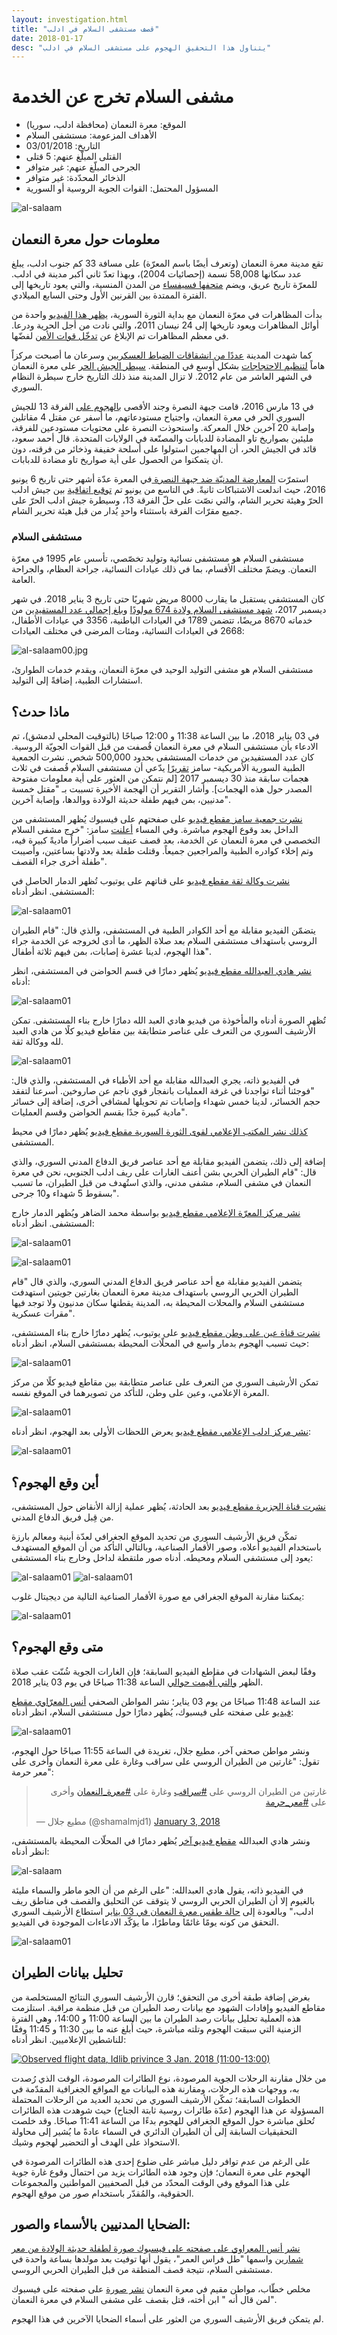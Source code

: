 ```yaml
---
layout: investigation.html
title: "قصف مستشفى السلام في ادلب"
date: 2018-01-17
desc: "يتناول هذا التحقيق الهجوم على مستشفى السلام في ادلب"
---
```


# مشفى السلام تخرج عن الخدمة

- الموقع: معرة النعمان (محافظة ادلب، سوريا)
- الأهداف المزعومة: مستشفى السلام
- التاريخ: 03/01/2018
- القتلى المبلّغ عنهم: 5 قتلى
- الجرحى المبلّغ عنهم: غير متوافر
- الذخائر المحدّدة: غير متوافر
- المسؤول المحتمل: القوات الجوية الروسية أو السورية

![al-salaam](/assets/al-salaam09.jpg)

## معلومات حول معرة النعمان

تقع مدينة معرة النعمان (وتعرف أيضًا باسم المعرّة) على مسافة 33 كم جنوب ادلب، يبلغ عدد سكانها 58,008 نسمة (إحصائيات 2004)، وبهذا تعدّ ثاني أكبر مدينة في ادلب. للمعرّة تاريخ عريق، ويضم  [متحفها فسيفساء](http://www.esyria.sy/eidleb/index.php?p=stories&category=ruins&filename=200801071848011) من المدن المنسية، والتي يعود تاريخها إلى الفترة الممتدة بين القرنين الأول وحتى السابع الميلادي.

بدأت المظاهرات في معرّة النعمان مع بداية الثورة السورية،  [يظهر هذا الفيديو](https://www.youtube.com/watch?v=ptgRwJ0tGq8) واحدة من أوائل المظاهرات ويعود تاريخها إلى 24 نيسان 2011،  والتي نادت من أجل الحرية ودرعا. في معظم المظاهرات تم الإبلاغ عن  [تدخّل قوات الأمن](https://www.youtube.com/watch?v=Z_8a7FlJMAU) لفضّها.

كما شهدت المدينة [عددًا من انشقاقات الضباط العسكريين](https://www.youtube.com/watch?v=sp29oYjAGRQ) وسرعان ما أصبحت مركزاً هاماً [لتنظيم الاحتجاجات](https://www.youtube.com/watch?v=uxRnTy3-UCk) بشكل أوسع في المنطقة.  [سيطر الجيش الحر](https://www.youtube.com/watch?v=5aralZ54lXs) على معرة النعمان في الشهر العاشر من عام 2012. لا تزال المدينة منذ ذلك التاريخ خارج سيطرة النظام السوري.

في 13 مارس 2016، قامت جبهة النصرة وجند الأقصى [بالهجوم على](https://apnews.com/5eefe3dd4c2045c3b2277fcb8276bda9) الفرقة 13 للجيش السوري الحر في معرة النعمان، واجتياح مستودعاتهم، ما أسفر عن مقتل 4 مقاتلين وإصابة 20 آخرين خلال المعركة. واستحوذت النصرة على محتويات مستودعين للفرقة، مليئين بصواريخ تاو المضادة للدبابات والمصنّعة في الولايات المتحدة.  قال أحمد سعود، قائد في الجيش الحر، أن المهاجمين استولوا على أسلحة خفيفة وذخائر من فرقته، دون أن يتمكنوا من الحصول على أية صواريخ تاو مضادة للدبابات.

استمرّت [المعارضة المدنيّة ضد جبهة النصرة ](http://stepagency-sy.net/archives/94904) في المعرة عدّة أشهر حتى تاريخ 6 يونيو 2016، حيث اندلعت الاشتباكات ثانيةً. في التاسع من يونيو تم  [توقيع اتفاقية](https://twitter.com/jenanmoussa/status/873483701140811776) بين جيش ادلب الحرّ وهيئة تحرير الشام، والتي نصّت على حلّ الفرقة 13، وسيطرة جيش ادلب الحرّ على جميع مقرّات الفرقة باستثناء واحدٍ يُدار من قبل هيئة تحرير الشام.

### مستشفى السلام

مستشفى السلام هو مستشفى نسائية وتوليد تخصّصي، تأسس عام 1995 في معرّة النعمان. ويضمّ مختلف الأقسام، بما في ذلك عيادات النسائية،  جراحة العظام، والجراحة العامة.

كان المستشفى يستقبل ما يقارب 8000 مريض شهريًا حتى تاريخ 3 يناير 2018. في شهر ديسمبر 2017، [شهد مستشفى السلام ولادة 674 مولودًا](https://www.sams-usa.net/press_release/maternity-hospital-maarat-al-numan-city-destroyed-following-three-attacks-four-days/) و[بلغ إجمالي عدد المستفيدين](https://www.facebook.com/alsalam.Hospital2/photos/a.390735564429659.1073741860.182840021885882/870621066441104/?type=3) من خدماته 8670 مريضًا، تتضمن 1789 في العيادات الباطنية، 3356 في عيادات الأطفال، 2668 في العيادات النسائية،  ومئات المرضى في مختلف العيادات:

![al-salaam00.jpg](/assets/al-salaam00.jpg)

مستشفى السلام هو مشفى التوليد الوحيد في معرّة النعمان، ويقدم خدمات الطوارئ، استشارات الطبية، إضافةً إلى التوليد.

## ماذا حدث؟

في 03 يناير 2018، ما بين الساعة 11:38 و 12:00 صباحًا (بالتوقيت المحلي لدمشق)، تم الادعاء بأن مستشفى السلام في معرة النعمان قُصفت من قبل القوات الجويّة الروسية. كان عدد المستفيدين من خدمات المستشفى بحدود 500,000 شخص. نشرت الجمعية الطبية السورية الأمريكية- سامز [تقريرًا](https://www.sams-usa.net/press_release/maternity-hospital-maarat-al-numan-city-destroyed-following-three-attacks-four-days/) يدّعي أن مستشفى السلام قُصفت في ثلاث هجمات سابقة منذ 30 ديسمبر 2017 [لم نتمكن من العثور على أية معلومات مفتوحة المصدر حول هذه الهجمات]. وأشار التقرير أن الهجمة الأخيرة تسببت بـ "مقتل خمسة مدنيين، بمن فيهم طفلة حديثة الولادة ووالدها، وإصابة آخرين".

[نشرت جمعية سامز مقطع فيديو](https://www.facebook.com/sams.arabic/videos/1209630115836875/) على صفحتهم على فيسبوك يُظهر المستشفى من الداخل بعد وقوع الهجوم مباشرة.  وفي المساء [أعلنت](https://www.facebook.com/sams.arabic/videos/1209757322490821/) سامز: "خرج مشفى السلام التخصصي في معرة النعمان عن الخدمة، بعد قصف عنيف سبب أضراراً ماديةً كبيرة فيه، وتم إخلاء كوادره الطبية والمراجعين جميعاً. وقتلت طفلة بعد ولادتها بساعتين، وأصيبت طفلة أخرى جراء القصف".

[نشرت وكالة ثقة مقطع فيديو](https://www.youtube.com/watch?v=kKJi6vdRAmM) على قناتهم على يوتيوب تُظهر الدمار الحاصل في المستشفى. انظر أدناه:

![al-salaam01](/assets/al-salaam01.png)

يتضمّن الفيديو مقابلة مع أحد الكوادر الطبية في المستشفى، والذي قال: "قام الطيران الروسي باستهداف مستشفى السلام بعد صلاة الظهر، ما أدى لخروجه عن الخدمة جراء هذا الهجوم، لدينا عشرة إصابات، بمن فيهم ثلاثة أطفال".

[نشر هادي العبدالله مقطع فيديو](https://www.youtube.com/watch?v=Y6LrgHofQB4) يُظهر دمارًا في قسم الحواضن في المستشفى، انظر أدناه:

![al-salaam01](/assets/al-salaam02.png)

تُظهر الصورة أدناه والمأخوذة من فيديو هادي العبد الله دمارًا خارج بناء المستشفى. تمكن الأرشيف السوري من التعرف على عناصر متطابقة بين مقاطع فيديو كلًا من هادي العبد لله ووكالة ثقة.

![al-salaam01](/assets/al-salaam11.jpg)

في الفيديو ذاته، يجري العبدالله مقابلة مع أحد الأطباء في المستشفى، والذي قال: "فوجئنا أثناء تواجدنا في غرفة العمليات بانفجار قوي ناجم عن صاروخين. أسرعنا لتفقد حجم الخسائر، لدينا خمس شهداء وإصابات تم تحويلها لمشافي أخرى، إضافة إلى خسائر مادية كبيرة جدًا بقسم الحواضن وقسم العمليات".

[كذلك نشر المكتب الإعلامي لقوى الثورة السورية مقطع فيديو](https://www.youtube.com/watch?v=RH0g4bxbbAQ) يُظهر دمارًا في محيط المستشفى.

إضافة إلى ذلك، يتضمن الفيديو مقابلة مع أحد عناصر فريق الدفاع المدني السوري، والذي قال: "قام الطيران الحربي بشن أعنف الغارات على ريف ادلب الجنوبي، نحن في معرة النعمان في مشفى السلام، مشفى مدني،  والذي استُهدف من قبل الطيران، ما تسبب بسقوط 5 شهداء و10 جرحى".

[نشر مركز المعرّة الإعلامي مقطع فيديو](https://www.youtube.com/watch?v=sVU982I06rY) بواسطة محمد الضاهر ويُظهر الدمار خارج المستشفى. انظر أدناه:

![al-salaam01](/assets/al-salaam04.jpg)

![al-salaam01](/assets/al-salaam05.png)

يتضمن الفيديو مقابلة مع أحد عناصر فريق الدفاع المدني السوري، والذي قال "قام الطيران الحربي الروسي باستهداف مدينة معرة النعمان بغارتين جويتين استهدفت مستشفى السلام والمحلات المحيطة به، المدينة يقطنها سكان مدنيون ولا توجد فيها مقرات عسكرية".

[نشرت قناة عين على وطن مقطع فيديو](https://www.youtube.com/watch?v=9l9hy36AbZo) على يوتيوب، يُظهر دمارًا خارج بناء المستشفى، حيث تسبب الهجوم بدمار واسع في المحلّات المحيطة بمستشفى السلام، انظر أدناه:

![al-salaam01](/assets/outside01.jpg)

تمكن الأرشيف السوري من التعرف على عناصر متطابقة بين مقاطع فيديو كلًا من مركز المعرة الإعلامي، وعين على وطن، للتأكد من تصويرهما في الموقع نفسه.

![al-salaam01](/assets/al-salaam12.jpg)

[نشر مركز ادلب الإعلامي مقطع فيديو](https://www.youtube.com/watch?v=Ht_bbjEXEUg) يعرض اللحظات الأولى بعد الهجوم، انظر أدناه:

![al-salaam01](/assets/outside07.png)

## أين وقع الهجوم؟

[نشرت قناة الجزيرة مقطع فيديو](https://www.youtube.com/watch?v=J1NBfJU5r7M) بعد الحادثة، يُظهر عملية إزالة الأنقاض حول المستشفى، من قِبل فريق الدفاع المدني.

تمكّن فريق الأرشيف السوري من تحديد الموقع الجغرافي لعدّة أبنية ومعالم بارزة  باستخدام الفيديو أعلاه، وصور الأقمار الصناعية، وبالتالي التأكد من أن الموقع المستهدف يعود إلى مستشفى السلام ومحيطه. أدناه صور ملتقطة لداخل وخارج بناء المستشفى:

![al-salaam01](/assets/B.png)
![al-salaam01](/assets/A.png)

يمكننا مقارنة الموقع الجغرافي مع صورة الأقمار الصناعية التالية من ديجيتال غلوب:

![al-salaam01](/assets/BB2.png)

## متى وقع الهجوم؟

وفقًا لبعض الشهادات في مقاطع الفيديو السابقة؛ فإن الغارات الجوية شُنّت عقب صلاة الظهر [والتي أُقيمت حوالي](https://timesprayer.today/6045-month01-year2018-%D8%AC%D8%AF%D9%88%D9%84-%D9%85%D9%88%D8%A7%D9%82%D9%8A%D8%AA-%D8%A7%D9%84%D8%B5%D9%84%D8%A7%D8%A9-%D8%B4%D9%87%D8%B1-%D9%8A%D9%86%D8%A7%D9%8A%D8%B1-%D9%85%D8%B9%D8%B1%D8%A9-%D8%A7%D9%84%D9%86%D8%B9%D9%85%D8%A7%D9%86.html) الساعة 11:38 صباحًا في يوم 03 يناير 2018.

عند الساعة 11:48 صباحًا من يوم 03 يناير؛ نشر المواطن الصحفي [أنس المعرّاوي مقطع فيديو](https://www.facebook.com/100010399271536/videos/543910859298885/) على صفحته على فيسبوك، يُظهر دمارًا حول مستشفى السلام، انظر أدناه:

![al-salaam01](/assets/anas-alsalam.jpg)

ونشر مواطن صحفي آخر، مطيع جلال، تغريدة في الساعة 11:55 صباحًا حول الهجوم، تقول: "غارتين من الطيران الروسي على سراقب وغارة على معرة النعمان وأخرى على معر حرمة":


<blockquote class="twitter-tweet" data-lang="en"><p lang="ar" dir="rtl">غارتين من الطيران الروسي على <a href="https://twitter.com/hashtag/%D8%B3%D8%B1%D8%A7%D9%82%D8%A8?src=hash&amp;ref_src=twsrc%5Etfw">#سراقب</a> وغارة على <a href="https://twitter.com/hashtag/%D9%85%D8%B9%D8%B1%D8%A9_%D8%A7%D9%84%D9%86%D8%B9%D9%85%D8%A7%D9%86?src=hash&amp;ref_src=twsrc%5Etfw">#معرة_النعمان</a> وأخرى على <a href="https://twitter.com/hashtag/%D9%85%D8%B9%D8%B1_%D8%AD%D8%B1%D9%85%D8%A9?src=hash&amp;ref_src=twsrc%5Etfw">#معر_حرمة</a></p>&mdash; مطيع جلال (@shamalmjd1) <a href="https://twitter.com/shamalmjd1/status/948492991605411840?ref_src=twsrc%5Etfw">January 3, 2018</a></blockquote>

ونشر هادي العبدالله  [مقطع فيديو آخر](https://www.youtube.com/watch?v=5LIEMU7tMIQ) يُظهر دمارًا في المحلّات المحيطة بالمستشفى، انظر أدناه:

![al-salaam](/assets/al-salaam10.jpg)

في الفيديو ذاته، يقول هادي العبدالله: "على الرغم من أن الجو ماطر والسماء مليئة بالغيوم إلا أن الطيران الحربي الروسي لا يتوقف عن التحليق والقصف في مناطق ريف ادلب،" وبالعودة إلى  [حالة طقس معرة النعمان في 03 يناير](https://weather.com/en-GB/weather/monthly/l/SYXX0099:1:SY) استطاع الأرشيف السوري التحقق من كونه يومًا غائمًا وماطرًا، ما يؤكّد الادعاءات الموجودة في الفيديو.

![al-salaam01](/assets/al-salaam13.jpg)

## تحليل بيانات الطيران

بغرض إضافة طبقة أخرى من التحقق؛ قارن الأرشيف السوري النتائج المستخلصة من مقاطع الفيديو وإفادات الشهود مع بيانات رصد الطيران من قبل منظمة مراقبة. استلزمت هذه العملية تحليل بيانات رصد الطيران ما بين الساعة 11:00 و 14:00، وهي الفترة الزمنية التي سبقت الهجوم وتلته مباشرة، حيث أُبلغ عنه ما بين 11:30 و 11:45 وفقًا للناشطين الإعلاميين. انظر أدناه:

[//]: <> (Start Tableau embed code)

<div class='tableauPlaceholder' id='viz1518695427292' style='position: relative'><noscript><a href='#'><img alt='Observed flight data, Idlib privince 3 Jan. 2018 (11:00-13:00) ' src='https:&#47;&#47;public.tableau.com&#47;static&#47;images&#47;03&#47;03012018_marrat_al_numan&#47;Sheet1&#47;1_rss.png' style='border: none' /></a></noscript><object class='tableauViz'  style='display:none;'><param name='host_url' value='https%3A%2F%2Fpublic.tableau.com%2F' /> <param name='embed_code_version' value='3' /> <param name='site_root' value='' /><param name='name' value='03012018_marrat_al_numan&#47;Sheet1' /><param name='tabs' value='no' /><param name='toolbar' value='yes' /><param name='static_image' value='https:&#47;&#47;public.tableau.com&#47;static&#47;images&#47;03&#47;03012018_marrat_al_numan&#47;Sheet1&#47;1.png' /> <param name='animate_transition' value='yes' /><param name='display_static_image' value='yes' /><param name='display_spinner' value='yes' /><param name='display_overlay' value='yes' /><param name='display_count' value='yes' /><param name='filter' value='publish=yes' /></object></div>                <script type='text/javascript'>                    var divElement = document.getElementById('viz1518695427292');                    var vizElement = divElement.getElementsByTagName('object')[0];                    vizElement.style.width='100%';vizElement.style.height=(divElement.offsetWidth*0.75)+'px';                    var scriptElement = document.createElement('script');                    scriptElement.src = 'https://public.tableau.com/javascripts/api/viz_v1.js';                    vizElement.parentNode.insertBefore(scriptElement, vizElement);                </script>

[//]: <> (End Tableau embed code)

من خلال مقارنة الرحلات الجوية المرصودة، نوع الطائرات المرصودة، الوقت الذي رُصدت به، ووجهات هذه الرحلات، ومقارنة هذه البيانات مع المواقع الجغرافية المقدّمة في الخطوات السابقة؛ تمكّن الأرشيف السوري من تحديد العديد من الرحلات المحتملة المسؤولة عن هذا الهجوم (عدّة طائرات روسية ثابتة الجناح) حيث شوهدت هذه الطائرات تُحلق مباشرة حول الموقع الجغرافي للهجوم بدءًا من الساعة 11:41 صباحًا. وقد خلصت التحقيقيات السابقة إلى أن الطيران الدائري في السماء عادةً ما يُشير إلى محاولة الاستحواذ على الهدف أو التحضير لهجوم وشيك.

على الرغم من عدم توافر دليل مباشر على ضلوع إحدى هذه الطائرات المرصودة في الهجوم على معرة النعمان؛ فإن وجود هذه الطائرات يزيد من احتمال وقوع غارة جوية على هذا الموقع وفي الوقت المحدّد من قبل الصحفيين المواطنين والمجموعات الحقوقية، والمُقدّر باستخدام صور من موقع الهجوم.

## الضحايا المدنيين بالأسماء والصور:

[نشر أنس المعراوي على صفحته على فيسبوك صورة لطفلة حديثة الولادة من معر شمارين](https://www.facebook.com/photo.php?fbid=544037762619528&set=a.115427455480563.1073741828.100010399271536&type=3&theater) واسمها "طل فراس العمر"،  يقول أنها توفيت بعد مولدها بساعة واحدة في مستشفى السلام، نتيجة قصف المنطقة من قبل الطيران الحربي الروسي.

مخلص خطّاب، مواطن مقيم في معرة النعمان  [نشر صورة](https://www.facebook.com/photo.php?fbid=2018781351743914&set=a.2016163322005717.1073741829.100008362053367&type=3&theater) على صفحته على فيسبوك لمن قال أنه " ابن أخته، قتل بقصف على مشفى السلام في معرة النعمان".

لم يتمكن فريق الأرشيف السوري من العثور على أسماء الضحايا الآخرين في هذا الهجوم.
